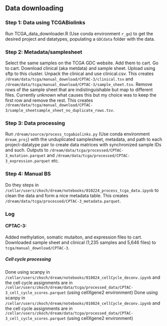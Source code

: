 ## Data downloading
### Step 1: Data using TCGABiolinks
Run TCGA_data_downloader.R (Use conda environment `r_go`) to get the desired project and datatypes, populating a `GDCdata` folder with the data. 
### Step 2: Metadata/samplesheet
Select the same samples on the TCGA GDC website. Add them to cart. Go to cart. Download clinical (aka metdata) and sample sheet. Upload using sftp to this cluster. Unpack the clinical and use clinical.csv. This creates `/dream/data/tcga/manual_download/CPTAC-3/clinical.tsv` and `/dream/data/tcga/manual_download/CPTAC-3/sample_sheet.tsv`. Remove rows of the sample sheet that are indistinguishable but map to different files. Currently unknown what causes this but my choice was to keep the first row and remove the rest. This creates `/dream/data/tcga/manual_download/CPTAC-3/sample_sheetsample_sheet_no_duplicate_rows.tsv`.
### Step 3: Data processing
Run `/dream/source/process_tcgabiolinks.py` (Use conda environment `dream_proj`) with the unduplicated samplesheet, metadata, and path to each project-datatype pair to create data matrices with synchronized sample IDs and such. Outputs to `/dream/data/tcga/processed/CPTAC-3_mutation.parquet` and `/dream/data/tcga/processed/CPTAC-3_expression.parquet` etc.
### Step 4: Manual BS
Do they steps in `/cellar/users/zkoch/dream/notebooks/010224_process_tcga_data.ipynb` to clean the data and form a nice metadata table. This creates `/dream/data/tcga/processed/CPTAC-3_metadata.parquet`.

### Log
#### CPTAC-3: 
Added methylation, somatic mutaiton, and expression files to cart. Downloaded sample sheet and clinical (1,235 samples and 5,646 files) to `tcga/manual_download/CPTAC-3`.
##### Cell cycle processing
Done using scanpy in `/cellar/users/zkoch/dream/notebooks/010824_cellCycle_deconv.ipynb` and the cell cycle assignments are in `/cellar/users/zkoch/dream/data/tcga/processed_data/CPTAC-3_cell_cycle_scores.parquet` (using cellXgene2 environment)
Done using scanpy in `/cellar/users/zkoch/dream/notebooks/010824_cellCycle_deconv.ipynb` and the cell cycle assignments are in `/cellar/users/zkoch/dream/data/tcga/processed_data/CPTAC-3_cell_cycle_scores.parquet` (using cellXgene2 environment)